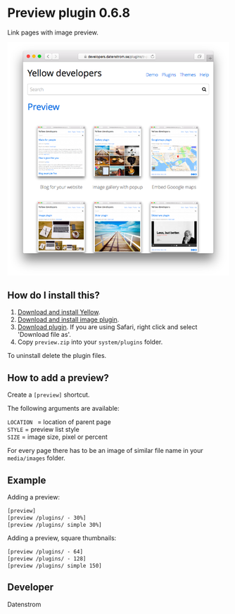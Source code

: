 Preview plugin 0.6.8
====================
Link pages with image preview.

<p align="center"><img src="preview-screenshot.png?raw=true" alt="Screenshot"></p>

## How do I install this?

1. [Download and install Yellow](https://github.com/datenstrom/yellow/).
2. [Download and install image plugin](https://github.com/datenstrom/yellow-plugins/tree/master/image).
2. [Download plugin](https://github.com/datenstrom/yellow-plugins/raw/master/zip/preview.zip). If you are using Safari, right click and select 'Download file as'.
3. Copy `preview.zip` into your `system/plugins` folder.

To uninstall delete the plugin files.

## How to add a preview?

Create a `[preview]` shortcut.

The following arguments are available:

`LOCATION ` = location of parent page  
`STYLE` = preview list style  
`SIZE` = image size, pixel or percent  

For every page there has to be an image of similar file name in your `media/images` folder.

## Example

Adding a preview:

    [preview]
    [preview /plugins/ - 30%]
    [preview /plugins/ simple 30%]

Adding a preview, square thumbnails:

    [preview /plugins/ - 64]
    [preview /plugins/ - 128]
    [preview /plugins/ simple 150]

## Developer

Datenstrom
